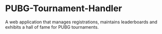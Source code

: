 # PUBG-Tournament-Handler
A web application that manages registrations, maintains leaderboards and exhibits a hall of fame for PUBG tournaments.
